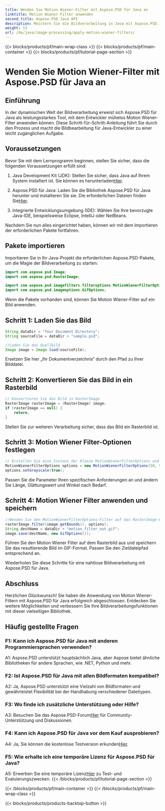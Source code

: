 ```yaml
---
title: Wenden Sie Motion Wiener-Filter mit Aspose.PSD für Java an
linktitle: Motion Wiener-Filter anwenden
second_title: Aspose.PSD Java API
description: Meistern Sie die Bildverarbeitung in Java mit Aspose.PSD. Wenden Sie Motion Wiener-Filter mühelos mit unserer Schritt-für-Schritt-Anleitung an.
weight: 13
url: /de/java/image-processing/apply-motion-wiener-filters/
---
```


{{< blocks/products/pf/main-wrap-class >}}
{{< blocks/products/pf/main-container >}}
{{< blocks/products/pf/tutorial-page-section >}}

# Wenden Sie Motion Wiener-Filter mit Aspose.PSD für Java an

## Einführung

In der dynamischen Welt der Bildverarbeitung erweist sich Aspose.PSD für Java als leistungsstarkes Tool, mit dem Entwickler mühelos Motion Wiener-Filter anwenden können. Diese Schritt-für-Schritt-Anleitung führt Sie durch den Prozess und macht die Bildbearbeitung für Java-Entwickler zu einer leicht zugänglichen Aufgabe.

## Voraussetzungen

Bevor Sie mit dem Lernprogramm beginnen, stellen Sie sicher, dass die folgenden Voraussetzungen erfüllt sind:

1.  Java Development Kit (JDK): Stellen Sie sicher, dass Java auf Ihrem System installiert ist. Sie können es herunterladen[Hier](https://www.oracle.com/java/technologies/javase-downloads.html).

2.  Aspose.PSD für Java: Laden Sie die Bibliothek Aspose.PSD für Java herunter und installieren Sie sie. Die erforderlichen Dateien finden Sie[Hier](https://releases.aspose.com/psd/java/).

3. Integrierte Entwicklungsumgebung (IDE): Wählen Sie Ihre bevorzugte Java-IDE, beispielsweise Eclipse, IntelliJ oder NetBeans.

Nachdem Sie nun alles eingerichtet haben, können wir mit dem Importieren der erforderlichen Pakete fortfahren.

## Pakete importieren

Importieren Sie in Ihr Java-Projekt die erforderlichen Aspose.PSD-Pakete, um die Magie der Bildverarbeitung zu starten:

```java
import com.aspose.psd.Image;
import com.aspose.psd.RasterImage;

import com.aspose.psd.imagefilters.filteroptions.MotionWienerFilterOptions;
import com.aspose.psd.imageoptions.GifOptions;
```

Wenn die Pakete vorhanden sind, können Sie Motion Wiener-Filter auf ein Bild anwenden.

## Schritt 1: Laden Sie das Bild

```java
String dataDir = "Your Document Directory";
String sourceFile = dataDir + "sample.psd";

//Laden Sie das Quellbild
Image image = Image.load(sourceFile);
```

Ersetzen Sie hier „Ihr Dokumentverzeichnis“ durch den Pfad zu Ihrer Bilddatei.

## Schritt 2: Konvertieren Sie das Bild in ein Rasterbild

```java
// Konvertieren Sie das Bild in RasterImage
RasterImage rasterImage = (RasterImage) image;
if (rasterImage == null) {
    return;
}
```

Stellen Sie zur weiteren Verarbeitung sicher, dass das Bild ein Rasterbild ist.

## Schritt 3: Motion Wiener Filter-Optionen festlegen

```java
// Erstellen Sie eine Instanz der Klasse MotionWienerFilterOptions und legen Sie Länge, Glättungswert und Winkel fest.
MotionWienerFilterOptions options = new MotionWienerFilterOptions(50, 9, 90);
options.setGrayscale(true);
```

Passen Sie die Parameter Ihren spezifischen Anforderungen an und ändern Sie Länge, Glättungswert und Winkel nach Bedarf.

## Schritt 4: Motion Wiener Filter anwenden und speichern

```java
//Wenden Sie den MotionWienerFilterOptions-Filter auf das RasterImage-Objekt an und speichern Sie das resultierende Bild
rasterImage.filter(image.getBounds(), options);
String destName = dataDir + "motion_filter_out.gif";
image.save(destName, new GifOptions());
```

Führen Sie den Motion Wiener Filter auf dem Rasterbild aus und speichern Sie das resultierende Bild im GIF-Format. Passen Sie den Zieldateipfad entsprechend an.

Wiederholen Sie diese Schritte für eine nahtlose Bildverarbeitung mit Aspose.PSD für Java.

## Abschluss

Herzlichen Glückwunsch! Sie haben die Anwendung von Motion Wiener-Filtern mit Aspose.PSD für Java erfolgreich abgeschlossen. Entdecken Sie weitere Möglichkeiten und verbessern Sie Ihre Bildverarbeitungsfunktionen mit dieser vielseitigen Bibliothek.

## Häufig gestellte Fragen

### F1: Kann ich Aspose.PSD für Java mit anderen Programmiersprachen verwenden?

A1: Aspose.PSD unterstützt hauptsächlich Java, aber Aspose bietet ähnliche Bibliotheken für andere Sprachen, wie .NET, Python und mehr.

### F2: Ist Aspose.PSD für Java mit allen Bildformaten kompatibel?

A2: Ja, Aspose.PSD unterstützt eine Vielzahl von Bildformaten und gewährleistet Flexibilität bei der Handhabung verschiedener Dateitypen.

### F3: Wo finde ich zusätzliche Unterstützung oder Hilfe?

 A3: Besuchen Sie das Aspose.PSD-Forum[Hier](https://forum.aspose.com/c/psd/34) für Community-Unterstützung und Diskussionen.

### F4: Kann ich Aspose.PSD für Java vor dem Kauf ausprobieren?

 A4: Ja, Sie können die kostenlose Testversion erkunden[Hier](https://releases.aspose.com/).

### F5: Wie erhalte ich eine temporäre Lizenz für Aspose.PSD für Java?

A5: Erwerben Sie eine temporäre Lizenz[Hier](https://purchase.aspose.com/temporary-license/) zu Test- und Evaluierungszwecken.
{{< /blocks/products/pf/tutorial-page-section >}}

{{< /blocks/products/pf/main-container >}}
{{< /blocks/products/pf/main-wrap-class >}}

{{< blocks/products/products-backtop-button >}}
